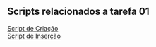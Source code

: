 ## Scripts relacionados a tarefa 01

[Script de Criação](./tarefa01-create.sql)
<br>
[Script de Inserção](./tarefa01-inserts.sql)